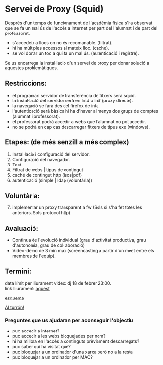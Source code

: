 # Servei de Proxy (Squid)

Després d'un temps de funcionament de l'acadèmia física s'ha observat que se fa un mal ús de l'accés a internet per part del l'alumnat i de part del professorat:  
- s'accedeix a llocs on no és recomanable. (filtrat).    
- hi ha múltiples accessos al mateix lloc.  (cache).  
- se vol donar un toc a qui fa un mal ús.  (autenticació i registre).  

Se us encarrega la instal·lació d'un servei de proxy per donar solució a aquestes problemàtiques.

## Restriccions:  
- el programari servidor de transferència de fitxers serà squid.  
- la instal·lació del servidor serà en intd o intf (proxy directe).  
- la navegació se farà des del firefox de inta.  
- l'autenticació serà bàsica hi ha d'haver al menys dos grups de comptes (alumnat i professorat).  
- el professorat podrà accedir a webs que l'alumnat no pot accedir.     
- no se podrà en cap cas descarregar fitxers de tipus exe (windows).  



## Etapes: (de més senzill a més complex)  
1) Instal·lació i configuració del servidor.
2) Configuració del navegador. 
3) Test
4) Filtrat de webs | tipus de contingut
5) caché de contingut http (isos|pdf)
6) autenticació (simple | ldap (voluntària))


## Voluntària:
7) implementar un proxy transparent a fw  (Sols si s'ha fet totes les anteriors. Sols protocol http)  


## Avaluació:  
- Continua de l'evolució individual (grau d'activitat productiva, grau d'autonomia, grau de col·laboració)  
- Video-demo de 3 min max (screencasting a partir d'un meet entre els membres de l'equip).   

## Termini:  
data límit per lliurament video: dj 18 de febrer 23:00.  
link lliurament: [aquest](https://forms.gle/arhsjUDXgGnyujNw6)  

[esquema](./squid.svg) 

[Al turrón!](https://www.youtube.com/watch?v=RtUs_xWYM2M)

### Preguntes que us ajudaran per aconseguir l'objectiu

- puc accedir a internet?  
- puc accedir a les webs bloquejades per nom?  
- hi ha millora en l'accés a continguts prèviament descarregats?  
- puc saber qui ha visitat què?  
- puc bloquejar a un ordinador d'una xarxa però no a la resta
- puc bloquejar a un ordinador per MAC?
